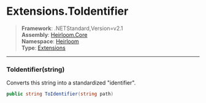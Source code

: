 # Extensions.ToIdentifier

> **Framework**: .NETStandard,Version=v2.1  
> **Assembly**: [Heirloom.Core][0]  
> **Namespace**: [Heirloom][0]  
> **Type**: [Extensions][1]  

--------------------------------------------------------------------------------

### ToIdentifier(string)

Converts this string into a standardized "identifier".

```cs
public string ToIdentifier(string path)
```

[0]: ..\Heirloom.Core.md
[1]: Heirloom.Extensions.md
